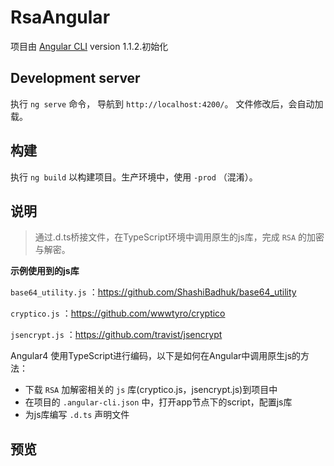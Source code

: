 # RsaAngular

项目由 [Angular CLI](https://github.com/angular/angular-cli) version 1.1.2.初始化

## Development server

执行 `ng serve` 命令， 导航到 `http://localhost:4200/`。 文件修改后，会自动加载。

## 构建

执行 `ng build` 以构建项目。生产环境中，使用 `-prod` （混淆）。

## 说明

> 通过.d.ts桥接文件，在TypeScript环境中调用原生的js库，完成 `RSA` 的加密与解密。

**示例使用到的js库**

`base64_utility.js` ：https://github.com/ShashiBadhuk/base64_utility 

`cryptico.js` ：https://github.com/wwwtyro/cryptico

`jsencrypt.js` ：https://github.com/travist/jsencrypt


Angular4 使用TypeScript进行编码，以下是如何在Angular中调用原生js的方法：

- 下载 `RSA` 加解密相关的 `js` 库(cryptico.js，jsencrypt.js)到项目中 
- 在项目的 `.angular-cli.json` 中，打开app节点下的script，配置js库
- 为js库编写 `.d.ts` 声明文件

## 预览


